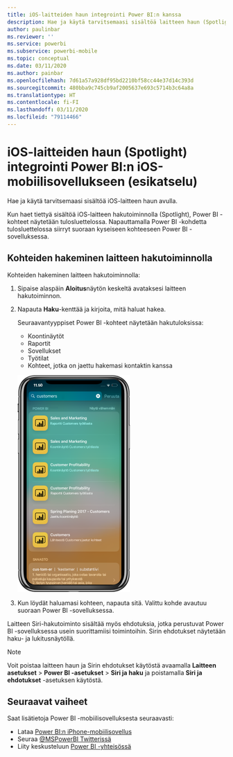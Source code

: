 ```yaml
---
title: iOS-laitteiden haun integrointi Power BI:n kanssa
description: Hae ja käytä tarvitsemaasi sisältöä laitteen haun (Spotlight) avulla
author: paulinbar
ms.reviewer: ''
ms.service: powerbi
ms.subservice: powerbi-mobile
ms.topic: conceptual
ms.date: 03/11/2020
ms.author: painbar
ms.openlocfilehash: 7d61a57a928df95bd2210bf58cc44e37d14c393d
ms.sourcegitcommit: 480bba9c745cb9af2005637e693c5714b3c64a8a
ms.translationtype: HT
ms.contentlocale: fi-FI
ms.lasthandoff: 03/11/2020
ms.locfileid: "79114466"
---
```

# <a name="ios-device-search-spotlight-integration-with-power-bi-mobile-ios-app-preview"></a>iOS-laitteiden haun (Spotlight) integrointi Power BI:n iOS-mobiilisovellukseen (esikatselu)
Hae ja käytä tarvitsemaasi sisältöä iOS-laitteen haun avulla.

Kun haet tiettyä sisältöä iOS-laitteen hakutoiminnolla (Spotlight), Power BI -kohteet näytetään tulosluettelossa. Napauttamalla Power BI -kohdetta tulosluettelossa siirryt suoraan kyseiseen kohteeseen Power BI -sovelluksessa.

## <a name="find-items-using-device-search"></a>Kohteiden hakeminen laitteen hakutoiminnolla

Kohteiden hakeminen laitteen hakutoiminnolla:

1. Sipaise alaspäin **Aloitus**näytön keskeltä avataksesi laitteen hakutoiminnon.

2. Napauta **Haku**-kenttää ja kirjoita, mitä haluat hakea.
 
   Seuraavantyyppiset Power BI -kohteet näytetään hakutuloksissa:

    * Koontinäytöt
    * Raportit
    * Sovellukset
    * Työtilat
    * Kohteet, jotka on jaettu hakemasi kontaktin kanssa

    ![Näyttökuva, jossa näkyy Power BI -hakutuloksia iOS-laitteen haussa](./media/mobile-apps-ios-siri-search/power-bi-spotlight-search.png)

 3. Kun löydät haluamasi kohteen, napauta sitä. Valittu kohde avautuu suoraan Power BI -sovelluksessa. 

Laitteen Siri-hakutoiminto sisältää myös ehdotuksia, jotka perustuvat Power BI -sovelluksessa usein suorittamiisi toimintoihin. Sirin ehdotukset näytetään haku- ja lukitusnäytöllä.

>[!NOTE]
>
>Voit poistaa laitteen haun ja Sirin ehdotukset käytöstä avaamalla **Laitteen asetukset** > **Power BI -asetukset** > **Siri ja haku** ja poistamalla **Siri ja ehdotukset** -asetuksen käytöstä.
>

## <a name="next-steps"></a>Seuraavat vaiheet
Saat lisätietoja Power BI -mobiilisovelluksesta seuraavasti: 

* Lataa [Power BI:n iPhone-mobiilisovellus](https://go.microsoft.com/fwlink/?LinkId=522062)
* Seuraa [@MSPowerBI Twitterissä](https://twitter.com/MSPowerBI)
* Liity keskusteluun [Power BI -yhteisössä](https://community.powerbi.com/)


